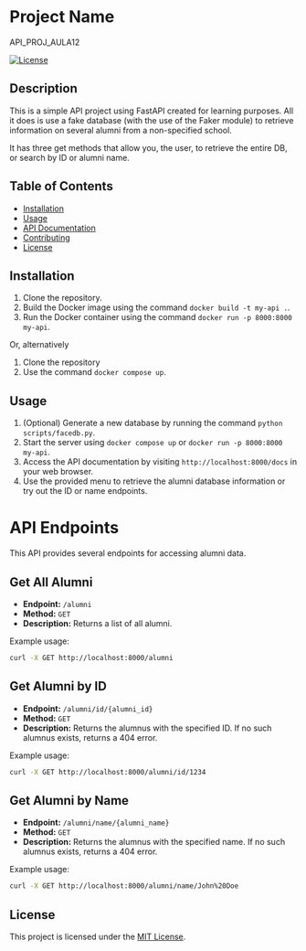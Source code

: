 # Project Name

API_PROJ_AULA12

[![License](https://img.shields.io/badge/license-MIT-blue.svg)](LICENSE)

## Description

This is a simple API project using FastAPI created for learning purposes. All it does is use a fake database (with the use of the Faker module) to retrieve information on several alumni from a non-specified school.

It has three get methods that allow you, the user, to retrieve the entire DB, or search by ID or alumni name.

## Table of Contents

- [Installation](#installation)
- [Usage](#usage)
- [API Documentation](#api-documentation)
- [Contributing](#contributing)
- [License](#license)

## Installation

1. Clone the repository.
2. Build the Docker image using the command `docker build -t my-api .`.
3. Run the Docker container using the command `docker run -p 8000:8000 my-api`.

Or, alternatively

1. Clone the repository
2. Use the command `docker compose up`.

## Usage

1. (Optional) Generate a new database by running the command `python scripts/facedb.py`.
2. Start the server using `docker compose up` or `docker run -p 8000:8000 my-api`.
3. Access the API documentation by visiting `http://localhost:8000/docs` in your web browser.
4. Use the provided menu to retrieve the alumni database information or try out the ID or name endpoints.

# API Endpoints

This API provides several endpoints for accessing alumni data.

## Get All Alumni

- **Endpoint:** `/alumni`
- **Method:** `GET`
- **Description:** Returns a list of all alumni.

Example usage:

```bash
curl -X GET http://localhost:8000/alumni
```

## Get Alumni by ID

- **Endpoint:** `/alumni/id/{alumni_id}`
- **Method:** `GET`
- **Description:** Returns the alumnus with the specified ID. If no such alumnus exists, returns a 404 error.

Example usage:

```bash
curl -X GET http://localhost:8000/alumni/id/1234
```

## Get Alumni by Name

- **Endpoint:** `/alumni/name/{alumni_name}`
- **Method:** `GET`
- **Description:** Returns the alumnus with the specified name. If no such alumnus exists, returns a 404 error.

Example usage:

```bash
curl -X GET http://localhost:8000/alumni/name/John%20Doe
```

## License

This project is licensed under the [MIT License](LICENSE).